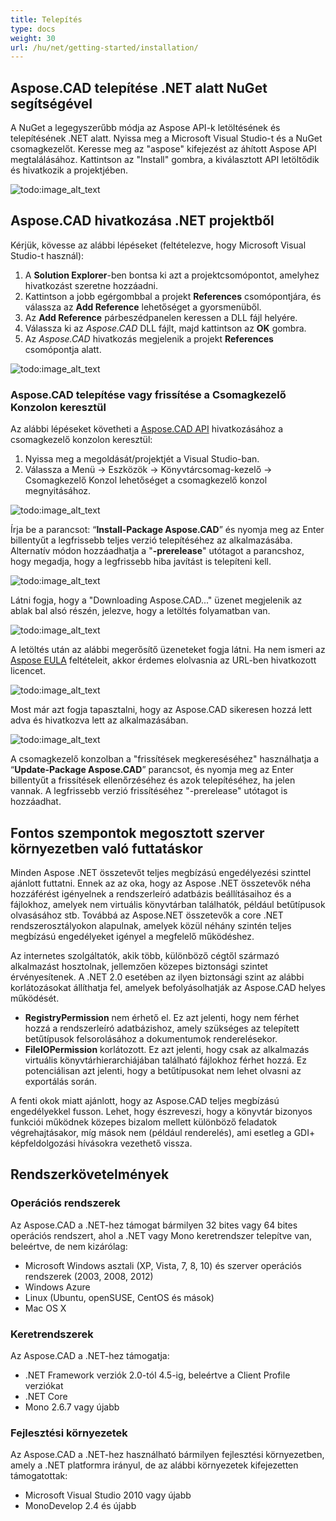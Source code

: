 ```yaml
---
title: Telepítés
type: docs
weight: 30
url: /hu/net/getting-started/installation/
---
```


## **Aspose.CAD telepítése .NET alatt NuGet segítségével**

A NuGet a legegyszerűbb módja az Aspose API-k letöltésének és telepítésének .NET alatt. Nyissa meg a Microsoft Visual Studio-t és a NuGet csomagkezelőt. Keresse meg az "aspose" kifejezést az áhított Aspose API megtalálásához. Kattintson az "Install" gombra, a kiválasztott API letöltődik és hivatkozik a projektjében.

![todo:image_alt_text](/cad/_assets/install/installation_1.png)

## **Aspose.CAD hivatkozása .NET projektből**

Kérjük, kövesse az alábbi lépéseket (feltételezve, hogy Microsoft Visual Studio-t használ):

1. A **Solution Explorer**-ben bontsa ki azt a projektcsomópontot, amelyhez hivatkozást szeretne hozzáadni.
1. Kattintson a jobb egérgombbal a projekt **References** csomópontjára, és válassza az **Add Reference** lehetőséget a gyorsmenüből.
1. Az **Add Reference** párbeszédpanelen keressen a DLL fájl helyére.
1. Válassza ki az *Aspose.CAD* DLL fájlt, majd kattintson az **OK** gombra.
1. Az *Aspose.CAD* hivatkozás megjelenik a projekt **References** csomópontja alatt.

![todo:image_alt_text](/cad/_assets/install/installation_2.png)

### **Aspose.CAD telepítése vagy frissítése a Csomagkezelő Konzolon keresztül**

Az alábbi lépéseket követheti a [Aspose.CAD API](https://www.nuget.org/packages/Aspose.CAD/) hivatkozásához a csomagkezelő konzolon keresztül:

1. Nyissa meg a megoldását/projektjét a Visual Studio-ban.
1. Válassza a Menü -> Eszközök -> Könyvtárcsomag-kezelő -> Csomagkezelő Konzol lehetőséget a csomagkezelő konzol megnyitásához.

![todo:image_alt_text](/cad/_assets/install/installation_3.png)

Írja be a parancsot: “**Install-Package Aspose.CAD**” és nyomja meg az Enter billentyűt a legfrissebb teljes verzió telepítéséhez az alkalmazásába. Alternatív módon hozzáadhatja a "**-prerelease**" utótagot a parancshoz, hogy megadja, hogy a legfrissebb hiba javítást is telepíteni kell.

![todo:image_alt_text](/cad/_assets/install/installation_4.png)

Látni fogja, hogy a "Downloading Aspose.CAD..." üzenet megjelenik az ablak bal alsó részén, jelezve, hogy a letöltés folyamatban van.

![todo:image_alt_text](/cad/_assets/install/installation_5.png)

A letöltés után az alábbi megerősítő üzeneteket fogja látni. Ha nem ismeri az [Aspose EULA](https://about.aspose.com/legal/eula) feltételeit, akkor érdemes elolvasnia az URL-ben hivatkozott licencet.

![todo:image_alt_text](/cad/_assets/install/installation_6.png)

Most már azt fogja tapasztalni, hogy az Aspose.CAD sikeresen hozzá lett adva és hivatkozva lett az alkalmazásában.

![todo:image_alt_text](/cad/_assets/install/installation_7.png)

A csomagkezelő konzolban a "frissítések megkereséséhez" használhatja a “**Update-Package Aspose.CAD**” parancsot, és nyomja meg az Enter billentyűt a frissítések ellenőrzéséhez és azok telepítéséhez, ha jelen vannak. A legfrissebb verzió frissítéséhez "-prerelease" utótagot is hozzáadhat.

## **Fontos szempontok megosztott szerver környezetben való futtatáskor**

Minden Aspose .NET összetevőt teljes megbízású engedélyezési szinttel ajánlott futtatni. Ennek az az oka, hogy az Aspose .NET összetevők néha hozzáférést igényelnek a rendszerleíró adatbázis beállításaihoz és a fájlokhoz, amelyek nem virtuális könyvtárban találhatók, például betűtípusok olvasásához stb. Továbbá az Aspose.NET összetevők a core .NET rendszerosztályokon alapulnak, amelyek közül néhány szintén teljes megbízású engedélyeket igényel a megfelelő működéshez.

Az internetes szolgáltatók, akik több, különböző cégtől származó alkalmazást hosztolnak, jellemzően közepes biztonsági szintet érvényesítenek. A .NET 2.0 esetében az ilyen biztonsági szint az alábbi korlátozásokat állíthatja fel, amelyek befolyásolhatják az Aspose.CAD helyes működését.

- **RegistryPermission** nem érhető el. Ez azt jelenti, hogy nem férhet hozzá a rendszerleíró adatbázishoz, amely szükséges az telepített betűtípusok felsorolásához a dokumentumok renderelésekor.
- **FileIOPermission** korlátozott. Ez azt jelenti, hogy csak az alkalmazás virtuális könyvtárhierarchiájában található fájlokhoz férhet hozzá. Ez potenciálisan azt jelenti, hogy a betűtípusokat nem lehet olvasni az exportálás során.

A fenti okok miatt ajánlott, hogy az Aspose.CAD teljes megbízású engedélyekkel fusson. Lehet, hogy észreveszi, hogy a könyvtár bizonyos funkciói működnek közepes bizalom mellett különböző feladatok végrehajtásakor, míg mások nem (például renderelés), ami esetleg a GDI+ képfeldolgozási hívásokra vezethető vissza.

## **Rendszerkövetelmények**

### **Operációs rendszerek**

Az Aspose.CAD a .NET-hez támogat bármilyen 32 bites vagy 64 bites operációs rendszert, ahol a .NET vagy Mono keretrendszer telepítve van, beleértve, de nem kizárólag:

- Microsoft Windows asztali (XP, Vista, 7, 8, 10) és szerver operációs rendszerek (2003, 2008, 2012)
- Windows Azure
- Linux (Ubuntu, openSUSE, CentOS és mások)
- Mac OS X

### **Keretrendszerek**

Az Aspose.CAD a .NET-hez támogatja:

- .NET Framework verziók 2.0-tól 4.5-ig, beleértve a Client Profile verziókat
- .NET Core
- Mono 2.6.7 vagy újabb

### **Fejlesztési környezetek**

Az Aspose.CAD a .NET-hez használható bármilyen fejlesztési környezetben, amely a .NET platformra irányul, de az alábbi környezetek kifejezetten támogatottak:

- Microsoft Visual Studio 2010 vagy újabb
- MonoDevelop 2.4 és újabb
